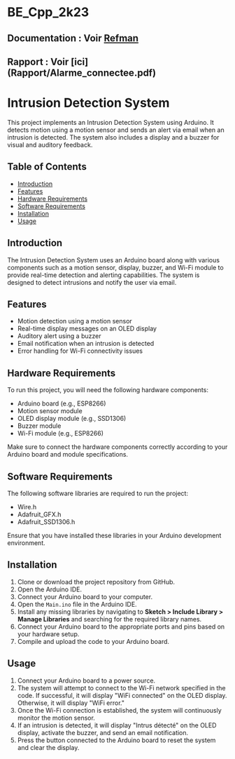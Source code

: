 # BE_Cpp_2k23

## Documentation : Voir [Refman](Alarme/latex/refman.pdf)
## Rapport : Voir [ici] (Rapport/Alarme_connectee.pdf)

# Intrusion Detection System

This project implements an Intrusion Detection System using Arduino. It detects motion using a motion sensor and sends an alert via email when an intrusion is detected. The system also includes a display and a buzzer for visual and auditory feedback.

## Table of Contents

- [Introduction](#introduction)
- [Features](#features)
- [Hardware Requirements](#hardware-requirements)
- [Software Requirements](#software-requirements)
- [Installation](#installation)
- [Usage](#usage)

## Introduction

The Intrusion Detection System uses an Arduino board along with various components such as a motion sensor, display, buzzer, and Wi-Fi module to provide real-time detection and alerting capabilities. The system is designed to detect intrusions and notify the user via email.

## Features

- Motion detection using a motion sensor
- Real-time display messages on an OLED display
- Auditory alert using a buzzer
- Email notification when an intrusion is detected
- Error handling for Wi-Fi connectivity issues

## Hardware Requirements

To run this project, you will need the following hardware components:

- Arduino board (e.g., ESP8266)
- Motion sensor module
- OLED display module (e.g., SSD1306)
- Buzzer module
- Wi-Fi module (e.g., ESP8266)

Make sure to connect the hardware components correctly according to your Arduino board and module specifications.

## Software Requirements

The following software libraries are required to run the project:

- Wire.h
- Adafruit_GFX.h
- Adafruit_SSD1306.h

Ensure that you have installed these libraries in your Arduino development environment.

## Installation

1. Clone or download the project repository from GitHub.
2. Open the Arduino IDE.
3. Connect your Arduino board to your computer.
4. Open the `Main.ino` file in the Arduino IDE.
5. Install any missing libraries by navigating to **Sketch > Include Library > Manage Libraries** and searching for the required library names.
6. Connect your Arduino board to the appropriate ports and pins based on your hardware setup.
7. Compile and upload the code to your Arduino board.

## Usage

1. Connect your Arduino board to a power source.
2. The system will attempt to connect to the Wi-Fi network specified in the code. If successful, it will display "WiFi connected" on the OLED display. Otherwise, it will display "WiFi error."
3. Once the Wi-Fi connection is established, the system will continuously monitor the motion sensor.
4. If an intrusion is detected, it will display "Intrus détecté" on the OLED display, activate the buzzer, and send an email notification.
5. Press the button connected to the Arduino board to reset the system and clear the display.


